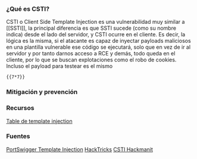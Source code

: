 ### ¿Qué es CSTI?
CSTI o Client Side Template Injection es una vulnerabilidad muy similar a [[SSTI]], la principal diferencia es que SSTI sucede (como su nombre indica) desde el lado del servidor, y CSTI ocurre en el cliente.
Es decir, la lógica es la misma, si el atacante es capaz de inyectar payloads maliciosos en una plantilla vulnerable ese código se ejecutará, solo que en vez de ir al servidor y por tanto darnos acceso a RCE y demás, todo queda en el cliente, por lo que se buscan explotaciones como el robo de cookies.
Incluso el payload para testear es el mismo
```
{{7*7}}
```
### Mitigación y prevención 
### Recursos
[Table de template injection](https://cheatsheet.hackmanit.de/template-injection-table/)
### Fuentes
[PortSwigger Template Injection](https://portswigger.net/research/template-injection)
[HackTricks](https://book.hacktricks.wiki/en/pentesting-web/client-side-template-injection-csti.html#client-side-template-injection-csti)
[CSTI Hackmanit](https://hackmanit.de/en/blog-en/178-template-injection-vulnerabilities-understand-detect-identify/)
